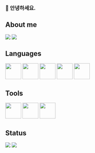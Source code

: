 ### 👋 안녕하세요.

## About me
<a href ="https://www.notion.so/b9e7074605f24c22bbaf8e0377e5cc2f"><img src="https://img.shields.io/badge/portfolio-white?style=flat-square&logo=notion&logoColor=black"/><a/>
<a href ="https://velog.io/@gombasan"><img src="https://img.shields.io/badge/blog-white?style=flat-square&logo=velog&logoColor=black"/><a/>

  
  <!-- status bar -->

  
  ## Languages
<p>
  <img src="https://cdn.jsdelivr.net/gh/devicons/devicon/icons/java/java-original-wordmark.svg" width="50" height="50"/>
  <img src="https://cdn.jsdelivr.net/gh/devicons/devicon/icons/spring/spring-original-wordmark.svg" width="50" height="50"/>
  <img src="https://cdn.jsdelivr.net/gh/devicons/devicon/icons/html5/html5-original-wordmark.svg" width="50" height="50"/>
  <img src="https://cdn.jsdelivr.net/gh/devicons/devicon/icons/css3/css3-original-wordmark.svg" width="50" height="50"/>
  <img src="https://cdn.jsdelivr.net/gh/devicons/devicon/icons/javascript/javascript-original.svg" width="50" height="50"/>
</p>

## Tools
<p>
  <img src="https://cdn.jsdelivr.net/gh/devicons/devicon/icons/intellij/intellij-original.svg" height="50" width="50"/>
  <img src="https://cdn.jsdelivr.net/gh/devicons/devicon/icons/vscode/vscode-original-wordmark.svg" width="50" height="50"/>
  <img src="https://cdn.jsdelivr.net/gh/devicons/devicon/icons/figma/figma-original.svg" width="50" height="50"/>
</p>

  ## Status
  <img src="https://github-readme-stats.vercel.app/api?username=gombasan&layout=compact&show_icons=true&theme=dark&hide_border=true" />
  <img src="https://github-readme-stats.vercel.app/api/top-langs/?username=gombasan&layout=compact&theme=dark&hide_border=true" />
